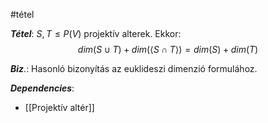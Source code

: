 #tétel 

***Tétel***: $S, T \leq P(V)$ projektív alterek.
Ekkor:
$$
dim(S \cup T) + dim(\langle S \cap T \rangle ) = dim(S) + dim(T)
$$


***Biz***.: Hasonló bizonyítás az euklideszi dimenzió formulához.


***Dependencies***:
- [[Projektív altér]]